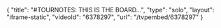 {
    "title": "#TOURNOTES: THIS IS THE BOARD...",
    "type": "solo",
    "layout": "iframe-static",
    "videoId": "6378297",
    "url": "\/tvpembed\/6378297"
}